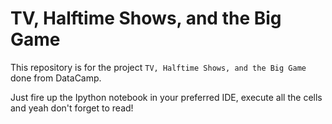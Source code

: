 # TV, Halftime Shows, and the Big Game
This repository is for the project ```TV, Halftime Shows, and the Big Game``` done from DataCamp.

Just fire up the Ipython notebook in your preferred IDE, execute all the cells and yeah don't forget to read!
